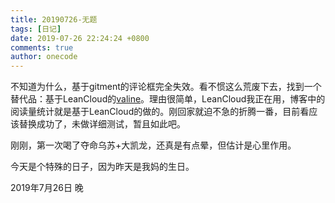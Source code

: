 ```yaml
---
title: 20190726-无题
tags: [日记]
date: 2019-07-26 22:24:24 +0800
comments: true
author: onecode
---
```

不知道为什么，基于gitment的评论框完全失效。看不惯这么荒废下去，找到一个替代品：基于LeanCloud的[valine](https://valine.js.org/quickstart.html#%E8%8E%B7%E5%8F%96APP-ID-%E5%92%8C-APP-Key)。理由很简单，LeanCloud我正在用，博客中的阅读量统计就是基于LeanCloud的做的。刚回家就迫不急的折腾一番，目前看应该替换成功了，未做详细测试，暂且如此吧。

刚刚，第一次喝了夺命乌苏+大凯龙，还真是有点晕，但估计是心里作用。

今天是个特殊的日子，因为昨天是我妈的生日。

2019年7月26日 晚